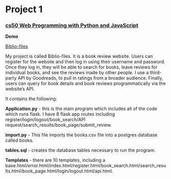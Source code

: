 # Project 1

### [cs50 Web Programming with Python and JavaScript](https://cs50.harvard.edu/web/2020/) ###

**Demo**

[Biblio-files](https://www.youtube.com/watch?v=kiBB9qgR15A&ab_channel=AlexandraLewis)

My project is called Biblio-files. It is a book review website. Users can register for the website and then log in using their username and password. Once they log in, they will be able to search for books, leave reviews for individual books, and see the reviews made by other people. I use a third-party API by Goodreads, to pull in ratings from a broader audience. Finally, users can query for book details and book reviews programmatically via the website’s API.

It contains the following:

**Application.py** - this is the main program which includes all of the code which runs flask. I have 8 flask app routes including register/login/logout/book_search/API request/search_results/book_page/submit_review.

**import.py** - This file imports the books.csv file into a postgres database called books.

**tables.sql** - creates the database tables necessary to run the program.

**Templates** - there are 10 templates, including a base.html/error.html/index.html/register.html/book_search.html/search_results.html/book_page.html/login/logout.html/api.html.
